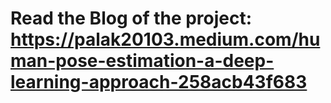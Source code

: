 
# Read the Blog of the project: https://palak20103.medium.com/human-pose-estimation-a-deep-learning-approach-258acb43f683

